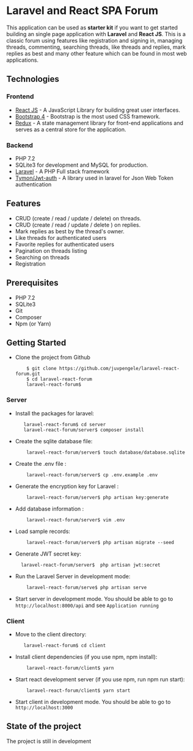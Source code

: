 # Laravel and React SPA Forum

This application can be used as **starter kit** if you want to get started building an single page application with **Laravel** 
and **React JS**. 
This is a classic forum using features like registration and signing in,  managing threads, commenting, searching threads, like threads and replies, mark replies as best and many other feature which can be found in most web applications.

## Technologies

### Frontend

* [React JS](https://fr.reactjs.org) - A JavaScript Library for building great user interfaces.
* [Bootstrap 4](https://getbootstrap.com) - Bootstrap is the most used CSS framework.
* [Redux](https://redux.js.org) - A state management library for front-end applications and serves as a central
store for the application.

### Backend

* PHP 7.2
* SQLite3 for development and MySQL for production.
* [Laravel](http://www.laravel.com) - A PHP Full stack framework
* [Tymon/Jwt-auth](https://jwt-auth.readthedocs.io/en/develop/) - A library used in laravel for Json Web Token authentication

## Features

* CRUD (create / read / update / delete) on threads.
* CRUD (create / read / update / delete ) on replies.
* Mark replies as best by the thread's owner.
* Like threads for authenticated users
* Favorite replies for authenticated users
* Pagination on threads listing
* Searching on threads
* Registration

## Prerequisites

* PHP 7.2
* SQLite3
* Git
* Composer
* Npm (or Yarn)

## Getting Started

* Clone the project from Github

          $ git clone https://github.com/juvpengele/laravel-react-forum.git
          $ cd laravel-react-forum
          laravel-react-forum$
          
### Server


* Install the packages for laravel:

         laravel-react-forum$ cd server
         laravel-react-forum/server$ composer install

* Create the sqlite database file:

          laravel-react-forum/server$ touch database/database.sqlite
          
* Create the .env file :

          laravel-react-forum/server$ cp .env.example .env
        
* Generate the encryption key for Laravel :

          laravel-react-forum/server$ php artisan key:generate
        
* Add database information :

          laravel-react-forum/server$ vim .env  

* Load sample records:

          laravel-react-forum/server$ php artisan migrate --seed
          
          
* Generate JWT secret key:

        laravel-react-forum/server$  php artisan jwt:secret
        


* Run the Laravel Server in development mode:

          laravel-react-forum/serve$ php artisan serve



* Start server in development mode. You should be able to go to `http://localhost:8000/api` and see `Application running`

          
### Client


* Move to the client directory:

         laravel-react-forum$ cd client
          
* Install client dependencies (if you use npm, npm install):

          laravel-react-forum/client$ yarn
        
* Start react development server (if you use npm, run npm run start):

          laravel-react-forum/client$ yarn start
      

* Start client in development mode. You should be able to go to `http://localhost:3000`



## State of the project

 The project is still in development

